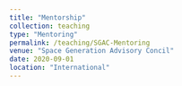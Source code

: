 ```yaml
---
title: "Mentorship"
collection: teaching
type: "Mentoring"
permalink: /teaching/SGAC-Mentoring
venue: "Space Generation Advisory Concil"
date: 2020-09-01
location: "International"
---
```


